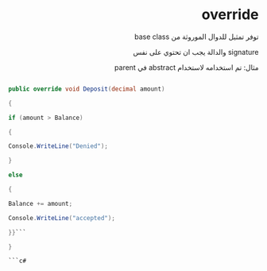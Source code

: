  
<div dir = "rtl">

# override

توفر تمثيل للدوال الموروثة من base class

  signature والدالة يجب ان تحتوي على نفس

مثال: تم استخدامه لاستخدام abstract  في parent


</div>

```c#

public override void Deposit(decimal amount)

{

if (amount > Balance)

{

Console.WriteLine("Denied");

}

else

{

Balance += amount;

Console.WriteLine("accepted");

}}```

}

```c#
